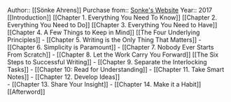 Author:: [[Sönke Ahrens]]
Purchase from:: [Sonke's Website](https://takesmartnotes.com/)
Year:: 2017
[[Introduction]]
[[Chapter 1. Everything You Need To Know]]
[[Chapter 2. Everything You Need to Do]]
[[Chapter 3. Everything You Need to Have]]
[[Chapter 4. A Few Things to Keep in Mind]]
[[The Four Underlying Principles]]
    - [[Chapter 5. Writing is the Only Thing That Matters]]
    - [[Chapter 6. Simplicity is Paramount]]
    - [[Chapter 7. Nobody Ever Starts From Scratch]]
    - [[Chapter 8. Let the Work Carry You Forward]]
[[The Six Steps to Successful Writing]]
    - [[Chapter 9. Separate the Interlocking Tasks]]
    - [[Chapter 10: Read for Understanding]]
    - [[Chapter 11. Take Smart Notes]]
    - [[Chapter 12. Develop Ideas]]  
    - [[Chapter 13. Share Your Insight]]
    - [[Chapter 14. Make it a Habit]]
[[Afterword]]
